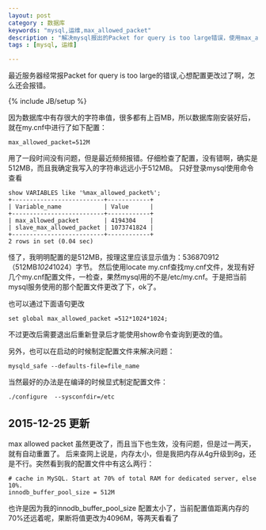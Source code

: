 ```yaml
---
layout: post
category : 数据库 
keywords: "mysql,运维,max_allowed_packet"
description : "解决mysql报出的Packet for query is too large错误，使用max_allowed_packet配置。"
tags : [mysql, 运维]

---
```


 最近服务器经常报Packet for query is too large的错误,心想配置更改过了啊，怎么还会报错。
<!--break-->

{% include JB/setup %}

因为数据库中有存很大的字符串值，很多都有上百MB，所以数据库刚安装好后，就在my.cnf中进行了如下配置：

    max_allowed_packet=512M
    
用了一段时间没有问题，但是最近频频报错。仔细检查了配置，没有错啊，确实是512MB，而且我确定我写入的字符串远远小于512MB。
只好登录mysql使用命令查看
    
    show VARIABLES like '%max_allowed_packet%';
    +--------------------------+------------+
    | Variable_name            | Value      |
    +--------------------------+------------+
    | max_allowed_packet       | 4194304    |
    | slave_max_allowed_packet | 1073741824 |
    +--------------------------+------------+
    2 rows in set (0.04 sec)

怪了，我明明配置的是512MB，按理这里应该显示值为：536870912 （512MB*1024*1024）字节。
然后使用locate my.cnf查找my.cnf文件，发现有好几个my.cnf配置文件，一检查，果然mysql用的不是/etc/my.cnf。于是把当前mysql服务使用的那个配置文件更改了下，ok了。

也可以通过下面语句更改

    set global max_allowed_packet =512*1024*1024;
    
不过更改后需要退出后重新登录后才能使用show命令查询到更改的值。

另外，也可以在启动的时候制定配置文件来解决问题：

    mysqld_safe --defaults-file=file_name
    
当然最好的办法是在编译的时候显式制定配置文件：

    ./configure  --sysconfdir=/etc 

## 2015-12-25 更新

max allowed packet 虽然更改了，而且当下也生效，没有问题，但是过一两天，就有自动重置了。
后来查网上说是，内存太小，但是我把内存从4g升级到8g，还是不行。突然看到我的配置文件中有这么两行：

	# cache in MySQL. Start at 70% of total RAM for dedicated server, else 10%.
	innodb_buffer_pool_size = 512M

也许是因为我的innodb_buffer_pool_size 配置太小了，当前配置值距离内存的70%还远着呢，果断将值更改为4096M，等两天看看了

        
